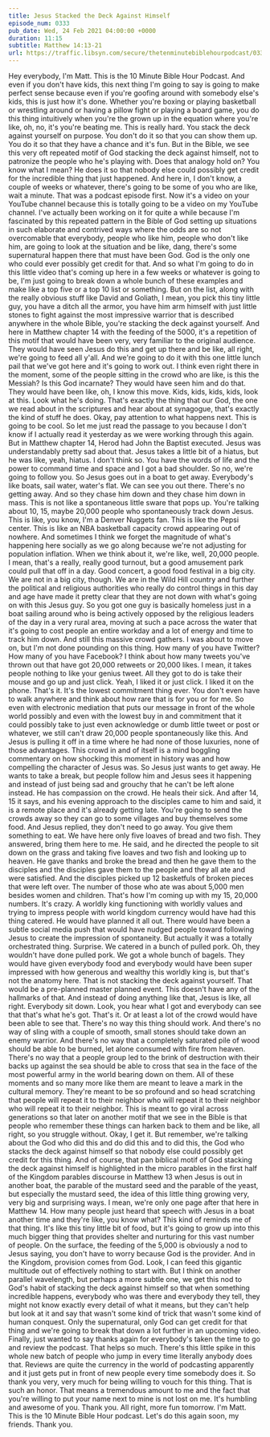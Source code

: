 ```yaml
---
title: Jesus Stacked the Deck Against Himself
episode_num: 0333
pub_date: Wed, 24 Feb 2021 04:00:00 +0000
duration: 11:15
subtitle: Matthew 14:13-21
url: https://traffic.libsyn.com/secure/thetenminutebiblehourpodcast/0333_-_Jesus_Stacked_the_Deck_Against_Himself.mp3
---
```


 Hey everybody, I'm Matt. This is the 10 Minute Bible Hour Podcast. And even if you don't have kids, this next thing I'm going to say is going to make perfect sense because even if you're goofing around with somebody else's kids, this is just how it's done. Whether you're boxing or playing basketball or wrestling around or having a pillow fight or playing a board game, you do this thing intuitively when you're the grown up in the equation where you're like, oh, no, it's you're beating me. This is really hard. You stack the deck against yourself on purpose. You don't do it so that you can show them up. You do it so that they have a chance and it's fun. But in the Bible, we see this very oft repeated motif of God stacking the deck against himself, not to patronize the people who he's playing with. Does that analogy hold on? You know what I mean? He does it so that nobody else could possibly get credit for the incredible thing that just happened. And here in, I don't know, a couple of weeks or whatever, there's going to be some of you who are like, wait a minute. That was a podcast episode first. Now it's a video on your YouTube channel because this is totally going to be a video on my YouTube channel. I've actually been working on it for quite a while because I'm fascinated by this repeated pattern in the Bible of God setting up situations in such elaborate and contrived ways where the odds are so not overcomable that everybody, people who like him, people who don't like him, are going to look at the situation and be like, dang, there's some supernatural happen there that must have been God. God is the only one who could ever possibly get credit for that. And so what I'm going to do in this little video that's coming up here in a few weeks or whatever is going to be, I'm just going to break down a whole bunch of these examples and make like a top five or a top 10 list or something. But on the list, along with the really obvious stuff like David and Goliath, I mean, you pick this tiny little guy, you have a ditch all the armor, you have him arm himself with just little stones to fight against the most impressive warrior that is described anywhere in the whole Bible, you're stacking the deck against yourself. And here in Matthew chapter 14 with the feeding of the 5000, it's a repetition of this motif that would have been very, very familiar to the original audience. They would have seen Jesus do this and get up there and be like, all right, we're going to feed all y'all. And we're going to do it with this one little lunch pail that we've got here and it's going to work out. I think even right there in the moment, some of the people sitting in the crowd who are like, is this the Messiah? Is this God incarnate? They would have seen him and do that. They would have been like, oh, I know this move. Kids, kids, kids, kids, look at this. Look what he's doing. That's exactly the thing that our God, the one we read about in the scriptures and hear about at synagogue, that's exactly the kind of stuff he does. Okay, pay attention to what happens next. This is going to be cool. So let me just read the passage to you because I don't know if I actually read it yesterday as we were working through this again. But in Matthew chapter 14, Herod had John the Baptist executed. Jesus was understandably pretty sad about that. Jesus takes a little bit of a hiatus, but he was like, yeah, hiatus. I don't think so. You have the words of life and the power to command time and space and I got a bad shoulder. So no, we're going to follow you. So Jesus goes out in a boat to get away. Everybody's like boats, sail water, water's flat. We can see you out there. There's no getting away. And so they chase him down and they chase him down in mass. This is not like a spontaneous little sware that pops up. You're talking about 10, 15, maybe 20,000 people who spontaneously track down Jesus. This is like, you know, I'm a Denver Nuggets fan. This is like the Pepsi center. This is like an NBA basketball capacity crowd appearing out of nowhere. And sometimes I think we forget the magnitude of what's happening here socially as we go along because we're not adjusting for population inflation. When we think about it, we're like, well, 20,000 people. I mean, that's a really, really good turnout, but a good amusement park could pull that off in a day. Good concert, a good food festival in a big city. We are not in a big city, though. We are in the Wild Hill country and further the political and religious authorities who really do control things in this day and age have made it pretty clear that they are not down with what's going on with this Jesus guy. So you got one guy is basically homeless just in a boat sailing around who is being actively opposed by the religious leaders of the day in a very rural area, moving at such a pace across the water that it's going to cost people an entire workday and a lot of energy and time to track him down. And still this massive crowd gathers. I was about to move on, but I'm not done pounding on this thing. How many of you have Twitter? How many of you have Facebook? I think about how many tweets you've thrown out that have got 20,000 retweets or 20,000 likes. I mean, it takes people nothing to like your genius tweet. All they got to do is take their mouse and go up and just click. Yeah, I liked it or just click. I liked it on the phone. That's it. It's the lowest commitment thing ever. You don't even have to walk anywhere and think about how rare that is for you or for me. So even with electronic mediation that puts our message in front of the whole world possibly and even with the lowest buy in and commitment that it could possibly take to just even acknowledge or dumb little tweet or post or whatever, we still can't draw 20,000 people spontaneously like this. And Jesus is pulling it off in a time where he had none of those luxuries, none of those advantages. This crowd in and of itself is a mind boggling commentary on how shocking this moment in history was and how compelling the character of Jesus was. So Jesus just wants to get away. He wants to take a break, but people follow him and Jesus sees it happening and instead of just being sad and grouchy that he can't be left alone instead. He has compassion on the crowd. He heals their sick. And after 14, 15 it says, and his evening approach to the disciples came to him and said, it is a remote place and it's already getting late. You're going to send the crowds away so they can go to some villages and buy themselves some food. And Jesus replied, they don't need to go away. You give them something to eat. We have here only five loaves of bread and two fish. They answered, bring them here to me. He said, and he directed the people to sit down on the grass and taking five loaves and two fish and looking up to heaven. He gave thanks and broke the bread and then he gave them to the disciples and the disciples gave them to the people and they all ate and were satisfied. And the disciples picked up 12 basketfuls of broken pieces that were left over. The number of those who ate was about 5,000 men besides women and children. That's how I'm coming up with my 15, 20,000 numbers. It's crazy. A worldly king functioning with worldly values and trying to impress people with world kingdom currency would have had this thing catered. He would have planned it all out. There would have been a subtle social media push that would have nudged people toward following Jesus to create the impression of spontaneity. But actually it was a totally orchestrated thing. Surprise. We catered in a bunch of pulled pork. Oh, they wouldn't have done pulled pork. We got a whole bunch of bagels. They would have given everybody food and everybody would have been super impressed with how generous and wealthy this worldly king is, but that's not the anatomy here. That is not stacking the deck against yourself. That would be a pre-planned master planned event. This doesn't have any of the hallmarks of that. And instead of doing anything like that, Jesus is like, all right. Everybody sit down. Look, you hear what I got and everybody can see that that's what he's got. That's it. Or at least a lot of the crowd would have been able to see that. There's no way this thing should work. And there's no way of sling with a couple of smooth, small stones should take down an enemy warrior. And there's no way that a completely saturated pile of wood should be able to be burned, let alone consumed with fire from heaven. There's no way that a people group led to the brink of destruction with their backs up against the sea should be able to cross that sea in the face of the most powerful army in the world bearing down on them. All of these moments and so many more like them are meant to leave a mark in the cultural memory. They're meant to be so profound and so head scratching that people will repeat it to their neighbor who will repeat it to their neighbor who will repeat it to their neighbor. This is meant to go viral across generations so that later on another motif that we see in the Bible is that people who remember these things can harken back to them and be like, all right, so you struggle without. Okay, I get it. But remember, we're talking about the God who did this and do did this and to did this, the God who stacks the deck against himself so that nobody else could possibly get credit for this thing. And of course, that pan biblical motif of God stacking the deck against himself is highlighted in the micro parables in the first half of the Kingdom parables discourse in Matthew 13 when Jesus is out in another boat, the parable of the mustard seed and the parable of the yeast, but especially the mustard seed, the idea of this little thing growing very, very big and surprising ways. I mean, we're only one page after that here in Matthew 14. How many people just heard that speech with Jesus in a boat another time and they're like, you know what? This kind of reminds me of that thing. It's like this tiny little bit of food, but it's going to grow up into this much bigger thing that provides shelter and nurturing for this vast number of people. On the surface, the feeding of the 5,000 is obviously a nod to Jesus saying, you don't have to worry because God is the provider. And in the Kingdom, provision comes from God. Look, I can feed this gigantic multitude out of effectively nothing to start with. But I think on another parallel wavelength, but perhaps a more subtle one, we get this nod to God's habit of stacking the deck against himself so that when something incredible happens, everybody who was there and everybody they tell, they might not know exactly every detail of what it means, but they can't help but look at it and say that wasn't some kind of trick that wasn't some kind of human conquest. Only the supernatural, only God can get credit for that thing and we're going to break that down a lot further in an upcoming video. Finally, just wanted to say thanks again for everybody's taken the time to go and review the podcast. That helps so much. There's this little spike in this whole new batch of people who jump in every time literally anybody does that. Reviews are quite the currency in the world of podcasting apparently and it just gets put in front of new people every time somebody does it. So thank you very, very much for being willing to vouch for this thing. That is such an honor. That means a tremendous amount to me and the fact that you're willing to put your name next to mine is not lost on me. It's humbling and awesome of you. Thank you. All right, more fun tomorrow. I'm Matt. This is the 10 Minute Bible Hour podcast. Let's do this again soon, my friends. Thank you.